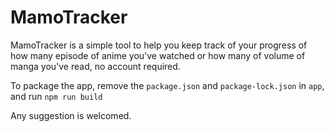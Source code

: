 # MamoTracker

MamoTracker is a simple tool to help you keep track of your progress of how many episode of anime you've watched or how many of volume of manga you've read, no account required.

To package the app, remove the `package.json` and `package-lock.json` in `app`, and run ```npm run build```

Any suggestion is welcomed.
